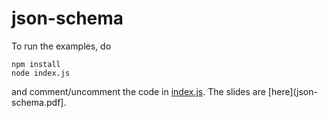 # json-schema

To run the examples, do

    npm install
    node index.js

and comment/uncomment the code in [index.js](index.js). The slides are [here](json-schema.pdf].
